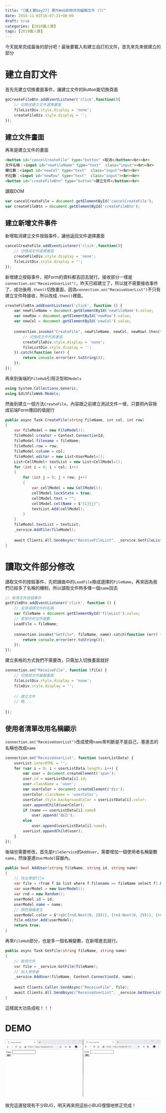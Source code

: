 ```yaml
---
title: "[鐵人賽Day27] 實作Web即時共同編輯文件 (7)"
date: 2018-11-03T16:07:31+08:00
draft: true
categories: [2019鐵人賽]
tags: [2019鐵人賽]
---
```

今天就來完成最後的部分吧！最後要載入和建立自訂的文件，首先來先來做建立的部分

# 建立自訂文件
首先先建立切換畫面事件，讓建立文件的Button能切換頁面

``` js
goCreateFileBtn.addEventListener('click',function(){
    // 切換成建立文件選擇畫面
    fileListDiv.style.display = 'none';
    createFileDiv.style.display = '';
});
```
## 建立文件畫面
再來是建立文件的畫面
``` html
<button id="cancelCreateFile" type="button" >取消</button><br><br>
文件名稱：<input id="newFileName" type="text"  class="input"><br><br>
欄位數：<input id="newCol" type="text"  class="input"><br><br>
列位數：<input id="newRow" type="text"  class="input"><br><br>
<button id="createFileBtn" type="button">建立文件</button><br>
```
讀取DOM
``` js
var cancelCreateFile = document.getElementById('cancelCreateFile');
var createFileBtn = document.getElementById('createFileBtn');
```
## 建立新增文件事件
新增取消建立文件按鈕事件，讓他返回文件選擇畫面
``` js
cancelCreateFile.addEventListener('click',function(){
    // 切換成文件選擇畫面
    createFileDiv.style.display = 'none';
    fileListDiv.style.display = '';
});
```
新增建立按鈕事件，把Form的資料都丟回去就行，接收部分一樣是`connection.on("ReceiveUserList")`，昨天已經建立了，所以就不需要接收事件了，成功後用`.then()`切換畫面，因為`connection.on("ReceiveUserList")`不只有建立文件時接收，所以改成`.then()`裡面。
``` js
createFileBtn.addEventListener('click', function () {
    var newFileName = document.getElementById('newFileName').value;
    var newRow = document.getElementById('newRow').value;
    var newCol = document.getElementById('newCol').value;

    connection.invoke("CreateFile", newFileName, newCol, newRow).then(function(){
        // 切換成文件列表畫面
        createFileDiv.style.display = 'none';
        fileListDiv.style.display = '';
    }).catch(function (err) {
        return console.error(err.toString());
    });
});
```

再來到後端的`FileHub`引用泛型和`Models`
``` cs
using System.Collections.Generic;
using EditFileWeb.Models;
```
然後到建立一個方法`CreateFile`，內容跟之前建立測試文件一樣，只要把內容換成前端Form傳回的值就行
``` cs
public async Task CreateFile(string fileName, int col, int row)
{
    var fileModel = new FileModel();
    fileModel.creator = Context.ConnectionId;
    fileModel.filename = fileName;
    fileModel.row = row;
    fileModel.column = col;
    fileModel.editor = new List<UserModel>();
    List<CellModel> textList = new List<CellModel>();
    for (int i = 0; i < col; i++)
    {
        for (int j = 0; j < row; j++)
        {
            var cellModel = new CellModel();
            cellModel.lockState = true;
            cellModel.text = "";
            cellModel.cellName = $"{i}{j}";
            textList.Add(cellModel);
        }
    }
    fileModel.textList = textList;
    _service.AddFile(fileModel);

    await Clients.All.SendAsync("ReceiveFileList", _service.GetFileList());
}
```

# 讀取文件部分修改
讀取文件的按鈕事件，先把讀曲中的`LoadFile`換成選擇的`fileName`，再來因為我們已經多了名稱的機制，所以讀取文件時多傳一個`name`回去
``` js
// 取得文件按鈕事件
getFileBtn.addEventListener('click', function () {
    // 去得選擇文件的名稱
    var fileName = document.getElementById('fileList').value;
    // 使用中的文件變數
    LoadFile = fileName;

    connection.invoke("GetFile", fileName, name).catch(function (err) {
        return console.error(err.toString());
    });
});
```

建立表格的方式我們不需要改，只需加入切換畫面就好
``` js
connection.on("ReceiveFile", function (file) {
    // 切換成文件編輯畫面
    fileListDiv.style.display = 'none';
    fileDiv.style.display = '';

    // 建立文件
    // 略....

});
```
## 使用者清單改用名稱顯示
`connection.on("ReceiveUserList")`改成使用`name`來判斷是不是自己，塞進去的名稱也改成`name`
``` js
connection.on("ReceiveUserList", function (userListData) {
    userList.innerHTML = '';
    for (var i = 0; i < userListData.length; i++) {
        var user = document.createElement('span');
        user.id = userListData[i].id;
        user.className = 'user';
        var userColor = document.createElement('div');
        userColor.className = 'userColor';
        userColor.style.backgroundColor = userListData[i].color;
        user.appendChild(userColor);
        if (name == userListData[i].name)
            user.append('自己');
        else
            user.append(userListData[i].name);
        userList.appendChild(user);
    }
});
```
後端也需要修改，首先是`FileService`的`AddUser`，需要增加一個使用者名稱變數`name`，然後塞進`UserModel`容器內。
``` cs
public bool AddUser(string fileName, string id, string name)
{
    // 找出哪個file
    var file = (from f in list where f.filename == fileName select f).FirstOrDefault();
    var userModel = new UserModel();
    var rnd = new Random();
    userModel.id = id;
    userModel.name = name;
    // 顏色隨機產生
    userModel.color = $"rgb({rnd.Next(0, 255)}, {rnd.Next(0, 255)}, {rnd.Next(0, 255)})";
    file.editor.Add(userModel);
    return true;
}
```
再來`FileHub`部分，也是多一個名稱變數，在新增進去就行。
``` cs
public async Task GetFile(string fileName, string name)
{
    // 取得文件
    var file = _service.GetFile(fileName);
    // 加入使用者
    _service.AddUser(fileName, Context.ConnectionId, name);

    await Clients.Caller.SendAsync("ReceiveFile", file);
    await Clients.All.SendAsync("ReceiveUserList", _service.GetUserList(fileName));
}
```
這樣就大功告成啦！！！

# DEMO
![FileEditFinal](FileEditFinal.gif)

做完這邊發現有不少BUG，明天再來把這些小BUG慢慢地修正完成！


